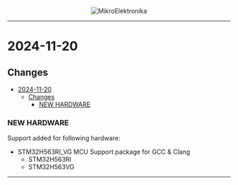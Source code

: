 <p align="center">
  <img src="http://www.mikroe.com/img/designs/beta/logo_small.png?raw=true" alt="MikroElektronika"/>
</p>

---

# 2024-11-20

## Changes

- [2024-11-20](#2024-11-20)
  - [Changes](#changes)
    - [NEW HARDWARE](#new-hardware)

### NEW HARDWARE

Support added for following hardware:

- STM32H563RI_VG MCU Support package for GCC & Clang
  - STM32H563RI
  - STM32H563VG

---
